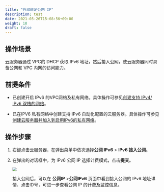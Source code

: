 ```yaml
---
title: "外部绑定公网 IP"
description: test
date: 2021-05-26T15:08:56+09:00
weight: 10
draft: false
---
```


## 操作场景

云服务器通过 VPC的 DHCP 获取 IPv6 地址，然后接入公网，使云服务器同时具备公网和 VPC 内网的访问能力。

## 前提条件

- 已创建开启 IPv6 的VPC网络及私有网络。具体操作可参见[创建支持 IPv4/ IPv6 双栈的网络](/network/eip/quickstart/ipv6_quick_start/#创建支持-ipv4-ipv6-双栈的网络)。

- 已在IPV6 私有网络中创建支持 IPv6 自动化配置的云服务器。具体操作可参见[创建云服务器并加入到启用IPv6的私有网络](/network/eip/quickstart/ipv6_quick_start/#创建云服务器并加入到启用-ipv6-的私有网络)。

## 操作步骤

1. 右键点击云服务器，在弹出菜单中依次选择**公网 IPv6** > I**Pv6 接入公网**。

2. 在弹出的对话框中，为 IPv6 公网 IP 选择计费模式，点击**提交**。

   <img src="../../../_images/log-ipv6-connect.png" style="zoom:80%;" />

   接入公网后，可以在 **公网IP** >**公网IPv6** 页面中看到接入公网的 IPv6 地址详情，点击ID号，可进一步查看公网 IP 的计费及监控信息。

   

